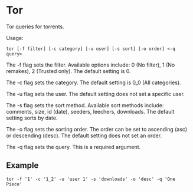 # Tor

Tor queries for torrents.

Usage:

    tor [-f filter] [-c category] [-u user] [-s sort] [-o order] <-q query>

The -f flag sets the filter. Available options include: 0 (No filter),
1 (No remakes), 2 (Trusted only). The default setting is 0.

The -c flag sets the category. The default setting is 0_0 (All
categories).

The -u flag sets the user. The default setting does not set a specific
user.

The -s flag sets the sort method. Available sort methods include:
comments, size, id (date), seeders, leechers, downloads. The default
setting sorts by date.

The -o flag sets the sorting order. The order can be set to ascending
(asc) or descending (desc). The default setting does not set an order.

The -q flag sets the query. This is a required argument.

## Example

    tor -f '1' -c '1_2' -u 'user 1' -s 'downloads' -o 'desc' -q 'One Piece'
